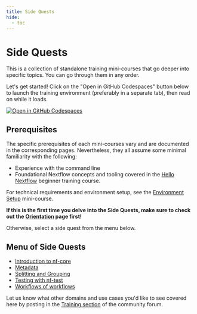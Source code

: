 ```yaml
---
title: Side Quests
hide:
  - toc
---
```


# Side Quests

This is a collection of standalone training mini-courses that go deeper into specific topics. You can go through them in any order.

Let's get started! Click on the "Open in GitHub Codespaces" button below to launch the training environment (preferably in a separate tab), then read on while it loads.

[![Open in GitHub Codespaces](https://github.com/codespaces/badge.svg)](https://codespaces.new/nextflow-io/training?quickstart=1&ref=master)

## Prerequisites

The specific prerequisites of each mini-courses vary and are documented in the corresponding pages.
Nevertheless, they all assume some minimal familiarity with the following:

- Experience with the command line
- Foundational Nextflow concepts and tooling covered in the [Hello Nextflow](../../hello_nextflow/) beginner training course.

For technical requirements and environment setup, see the [Environment Setup](../../envsetup/) mini-course.

**If this is the first time you delve into the Side Quests, make sure to check out the [Orientation](./orientation.md) page first!**

Otherwise, select a side quest from the menu below.

## Menu of Side Quests

- [Introduction to nf-core](./nf-core.md)
- [Metadata](./metadata.md)
- [Splitting and Grouping](./splitting_and_grouping.md)
- [Testing with nf-test](./nf-test.md)
- [Workflows of workflows](./workflows_of_workflows.md)

Let us know what other domains and use cases you'd like to see covered here by posting in the [Training section](https://community.seqera.io/c/training/) of the community forum.
